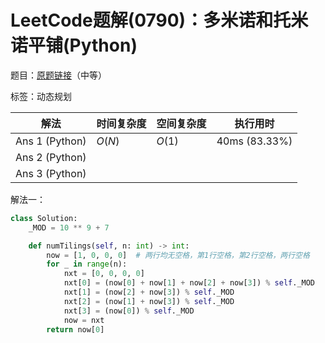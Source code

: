 # LeetCode题解(0790)：多米诺和托米诺平铺(Python)

题目：[原题链接](https://leetcode-cn.com/problems/domino-and-tromino-tiling/)（中等）

标签：动态规划

| 解法           | 时间复杂度 | 空间复杂度 | 执行用时      |
| -------------- | ---------- | ---------- | ------------- |
| Ans 1 (Python) | $O(N)$     | $O(1)$     | 40ms (83.33%) |
| Ans 2 (Python) |            |            |               |
| Ans 3 (Python) |            |            |               |

解法一：

```python
class Solution:
    _MOD = 10 ** 9 + 7

    def numTilings(self, n: int) -> int:
        now = [1, 0, 0, 0]  # 两行均无空格，第1行空格，第2行空格，两行空格
        for _ in range(n):
            nxt = [0, 0, 0, 0]
            nxt[0] = (now[0] + now[1] + now[2] + now[3]) % self._MOD
            nxt[1] = (now[2] + now[3]) % self._MOD
            nxt[2] = (now[1] + now[3]) % self._MOD
            nxt[3] = (now[0]) % self._MOD
            now = nxt
        return now[0]
```

